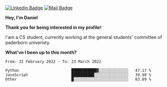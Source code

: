 [![Linkedin Badge](https://img.shields.io/badge/-LinkedIn-0e76a8?style=flat-square&logo=Linkedin&logoColor=white)](https://www.linkedin.com/in/daniel-negi-592ba3223/)
[![Mail Badge](https://img.shields.io/badge/Gmail-D14836?style=flat-square&logo=gmail&logoColor=white)](mailto:daniel.ravi.negi@googlemail.com)

**Hey, I'm Daniel**

**Thank you for being interested in my profile!**

I'am a CS student, currently working at the general students' committee of paderborn univeristy.

**What've I been up to this month?** 

<!--START_SECTION:waka-->

```text
From: 21 February 2022 - To: 23 March 2022

Python                       ███████████▓░░░░░░░░░░░░░   47.17 %
JavaScript                   ██████████░░░░░░░░░░░░░░░   39.98 %
Other                        █░░░░░░░░░░░░░░░░░░░░░░░░   03.89 %
```

<!--END_SECTION:waka-->
